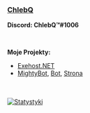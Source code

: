 ### [ChlebQ](https://chlebq.xyz)
**Discord: ChlebQ™#1006**

<br />

**Moje Projekty:**<br />
- [Exehost.NET](https://exehost.net)
- [MightyBot](https://discord.gg/QZ5jzZN), [Bot](https://mightybot.ml/add), [Strona](https://mightybot.ml)

<br />


<br />

<a href="https://github.com/anuraghazra/github-readme-stats">
  <img align="center" src="https://github-readme-stats.vercel.app/api?username=ChlebQ&show_icons=true&include_all_commits=true&bg_color=30,e96443,904e95&title_color=fff&text_color=fff?count_private=true" alt="Statystyki" />
</a>
